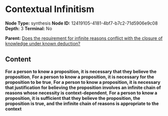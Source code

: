 # Contextual Infinitism

**Node Type:** synthesis
**Node ID:** 12419105-4181-4bf7-b7c2-71d5906e9c08
**Depth:** 3
**Terminal:** No

**Parent:** [Does the requirement for infinite reasons conflict with the closure of knowledge under known deduction?](does-the-requirement-for-infinite-reasons-conflict-with-the-closure-of-knowledge-under-known-deduction.md)

## Content

**For a person to know a proposition, it is necessary that they believe the proposition**, **For a person to know a proposition, it is necessary for the proposition to be true**, **For a person to know a proposition, it is necessary that justification for believing the proposition involves an infinite chain of reasons whose necessity is context-dependent**, **For a person to know a proposition, it is sufficient that they believe the proposition, the proposition is true, and the infinite chain of reasons is appropriate to the context**
